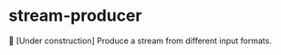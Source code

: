 # stream-producer
:construction: [Under construction]  Produce a stream from different input formats.
